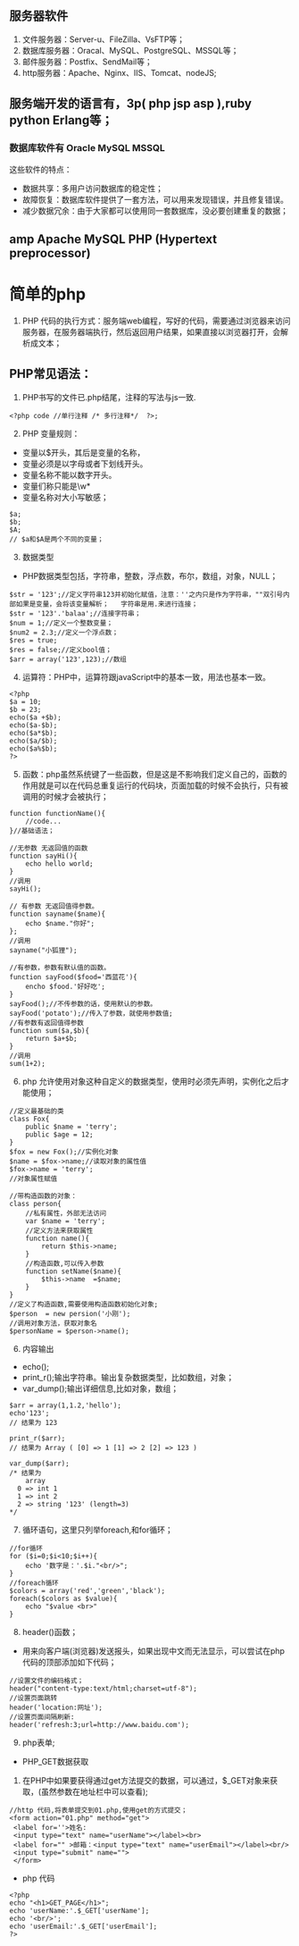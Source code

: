 ## 服务器软件
1. 文件服务器：Server-u、FileZilla、VsFTP等；
2. 数据库服务器：Oracal、MySQL、PostgreSQL、MSSQL等；
3. 邮件服务器：Postfix、SendMail等；
4. http服务器：Apache、Nginx、IIS、Tomcat、nodeJS;
## 服务端开发的语言有，3p( php jsp asp ),ruby python  Erlang等；
### 数据库软件有 Oracle MySQL MSSQL
这些软件的特点：
- 数据共享：多用户访问数据库的稳定性；
- 故障恢复：数据库软件提供了一套方法，可以用来发现错误，并且修复错误。
- 减少数据冗余：由于大家都可以使用同一套数据库，没必要创建重复的数据；
## amp Apache MySQL PHP (Hypertext  preprocessor)
# 简单的php
1.  PHP 代码的执行方式：服务端web编程，写好的代码，需要通过浏览器来访问服务器，在服务器端执行，然后返回用户结果，如果直接以浏览器打开，会解析成文本；
## PHP常见语法：
1. PHP书写的文件已.php结尾，注释的写法与js一致.
```` 
<?php code //单行注释 /* 多行注释*/  ?>;
````
2. PHP 变量规则：
- 变量以$开头，其后是变量的名称，
- 变量必须是以字母或者下划线开头。
- 变量名称不能以数字开头。
- 变量们称只能是\w*
- 变量名称对大小写敏感；
````
$a;
$b;
$A;
// $a和$A是两个不同的变量；
````
3. 数据类型
- PHP数据类型包括，字符串，整数，浮点数，布尔，数组，对象，NULL；
````
$str = '123';//定义字符串123并初始化赋值，注意：''之内只是作为字符串，""双引号内部如果是变量，会将该变量解析；   字符串是用.来进行连接；
$str = '123'.'balaa';//连接字符串；
$num = 1;//定义一个整数变量；
$num2 = 2.3;//定义一个浮点数；
$res = true;
$res = false;//定义bool值；
$arr = array('123',123);//数组
````
4. 运算符：PHP中，运算符跟javaScript中的基本一致，用法也基本一致。
````
<?php 
$a = 10;
$b = 23;
echo($a +$b);
echo($a-$b);
echo($a*$b);
echo($a/$b);
echo($a%$b);
?>
````
5. 函数：php虽然系统键了一些函数，但是这是不影响我们定义自己的，函数的作用就是可以在代码总重复运行的代码块，页面加载的时候不会执行，只有被调用的时候才会被执行；
````
function functionName(){
    //code...
}//基础语法；

//无参数 无返回值的函数
function sayHi(){
    echo hello world;
}
//调用
sayHi();

// 有参数 无返回值得参数。
function sayname($name){
    echo $name."你好";
};
//调用
sayname("小狐狸");

//有参数，参数有默认值的函数。
function sayFood($food='西蓝花'){
    encho $food.'好好吃';
}
sayFood();//不传参数的话，使用默认的参数。
sayFood('potato');//传入了参数，就使用参数值;
//有参数有返回值得参数
function sum($a,$b){
    return $a+$b;
}
//调用
sum(1+2);
````
6. php 允许使用对象这种自定义的数据类型，使用时必须先声明，实例化之后才能使用；
````
//定义最基础的类
class Fox{
    public $name = 'terry';
    public $age = 12; 
}
$fox = new Fox();//实例化对象
$name = $fox->name;//读取对象的属性值
$fox->name = 'terry';
//对象属性赋值

//带构造函数的对象：
class person{
    //私有属性，外部无法访问
    var $name = 'terry';
    //定义方法来获取属性
    function name(){
        return $this->name;
    }
    //构造函数,可以传入参数
    function setName($name){
        $this->name  =$name;
    }
}
//定义了构造函数,需要使用构造函数初始化对象;
$person  = new persion('小刚');
//调用对象方法，获取对象名
$personName = $person->name();
````
6. 内容输出
- echo();
- print_r();输出字符串。输出复杂数据类型，比如数组，对象；
- var_dump();输出详细信息,比如对象，数组；
````
$arr = array(1,1.2,'hello');
echo'123'; 
// 结果为 123

print_r($arr);
// 结果为 Array ( [0] => 1 [1] => 2 [2] => 123 )

var_dump($arr);
/* 结果为 
    array
  0 => int 1
  1 => int 2
  2 => string '123' (length=3)
*/
````
7. 循环语句，这里只列举foreach,和for循环；
````
//for循环
for ($i=0;$i<10;$i++){
    echo '数字是：'.$i."<br/>";
}
//foreach循环
$colors = array('red','green','black');
foreach($colors as $value){
    echo "$value <br>"
}
````
8. header()函数；
- 用来向客户端(浏览器)发送报头，如果出现中文而无法显示，可以尝试在php代码的顶部添加如下代码；
````
//设置文件的编码格式；
header("content-type:text/html;charset=utf-8");
//设置页面跳转
header('location:网址');
//设置页面间隔刷新:
header('refresh:3;url=http://www.baidu.com');
````
9. php表单;
- PHP_GET数据获取
1. 在PHP中如果要获得通过get方法提交的数据，可以通过，$_GET对象来获取，(虽然参数在地址栏中可以查看);
````
//http 代码,将表单提交到01.php,使用get的方式提交；
<form action="01.php" method="get">
 <label for=''>姓名:
 <input type="text" name="userName"></label><br>
 <label for="" >邮箱：<input type="text" name="userEmail"></label><br/>
 <input type="submit" name="">
 </form>
 ````
 - php 代码
 ````
 <?php
 echo "<h1>GET_PAGE</h1>";
 echo 'userName:'.$_GET['userName']; 
 echo '<br/>';
 echo 'userEmail:'.$_GET['userEmail'];
 ?>



